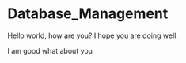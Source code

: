 # Database_Management
Hello world, how are you? I hope you are doing well.

I am good what about you
